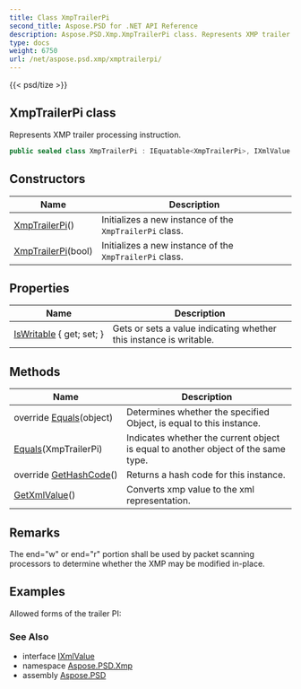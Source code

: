 ```yaml
---
title: Class XmpTrailerPi
second_title: Aspose.PSD for .NET API Reference
description: Aspose.PSD.Xmp.XmpTrailerPi class. Represents XMP trailer processing instruction
type: docs
weight: 6750
url: /net/aspose.psd.xmp/xmptrailerpi/
---
```

{{< psd/tize >}}
## XmpTrailerPi class

Represents XMP trailer processing instruction.

```csharp
public sealed class XmpTrailerPi : IEquatable<XmpTrailerPi>, IXmlValue
```

## Constructors

| Name | Description |
| --- | --- |
| [XmpTrailerPi](xmptrailerpi/#constructor)() | Initializes a new instance of the `XmpTrailerPi` class. |
| [XmpTrailerPi](xmptrailerpi/#constructor_1)(bool) | Initializes a new instance of the `XmpTrailerPi` class. |

## Properties

| Name | Description |
| --- | --- |
| [IsWritable](../../aspose.psd.xmp/xmptrailerpi/iswritable/) { get; set; } | Gets or sets a value indicating whether this instance is writable. |

## Methods

| Name | Description |
| --- | --- |
| override [Equals](../../aspose.psd.xmp/xmptrailerpi/equals/#equals_1)(object) | Determines whether the specified Object, is equal to this instance. |
| [Equals](../../aspose.psd.xmp/xmptrailerpi/equals/#equals)(XmpTrailerPi) | Indicates whether the current object is equal to another object of the same type. |
| override [GetHashCode](../../aspose.psd.xmp/xmptrailerpi/gethashcode/)() | Returns a hash code for this instance. |
| [GetXmlValue](../../aspose.psd.xmp/xmptrailerpi/getxmlvalue/)() | Converts xmp value to the xml representation. |

## Remarks

The end="w" or end="r" portion shall be used by packet scanning processors to determine whether the XMP may be modified in-place.

## Examples

Allowed forms of the trailer PI:

### See Also

* interface [IXmlValue](../ixmlvalue/)
* namespace [Aspose.PSD.Xmp](../../aspose.psd.xmp/)
* assembly [Aspose.PSD](../../)


